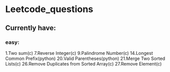 # Leetcode_questions
 
## Currently have:
### easy:
1.Two sum(c)
7.Reverse Integer(c)
9.Palindrome Number(c)
14.Longest Common Prefix(python)
20.Valid Parentheses(python)
21.Merge Two Sorted Lists(c)
26.Remove Duplicates from Sorted Array(c)
27.Remove Element(c)
